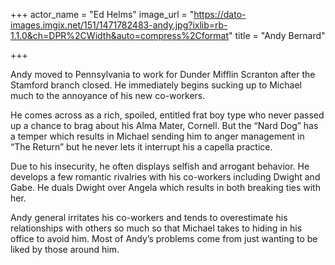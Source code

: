 +++
actor_name = "Ed Helms"
image_url = "https://dato-images.imgix.net/151/1471782483-andy.jpg?ixlib=rb-1.1.0&ch=DPR%2CWidth&auto=compress%2Cformat"
title = "Andy Bernard"

+++

Andy moved to Pennsylvania to work for Dunder Mifflin Scranton after the Stamford branch closed. He immediately begins sucking up to Michael much to the annoyance of his new co-workers.

He comes across as a rich, spoiled, entitled frat boy type who never passed up a chance to brag about his Alma Mater, Cornell. But the “Nard Dog” has a temper which results in Michael sending him to anger management in “The Return” but he never lets it interrupt his a capella practice.

Due to his insecurity, he often displays selfish and arrogant behavior. He develops a few romantic rivalries with his co-workers including Dwight and Gabe. He duals Dwight over Angela which results in both breaking ties with her.

Andy general irritates his co-workers and tends to overestimate his relationships with others so much so that Michael takes to hiding in his office to avoid him. Most of Andy’s problems come from just wanting to be liked by those around him.